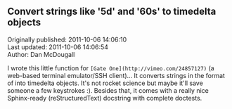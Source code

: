 ## Convert strings like '5d' and '60s' to timedelta objects  
Originally published: 2011-10-06 14:06:10  
Last updated: 2011-10-06 14:06:54  
Author: Dan McDougall  
  
I wrote this little function for `[Gate One](http://vimeo.com/24857127)` (a web-based terminal emulator/SSH client)...  It converts strings in the format of <num><character> into timedelta objects.  It's not rocket science but maybe it'll save someone a few keystrokes :).  Besides that, it comes with a really nice Sphinx-ready (reStructuredText) docstring with complete doctests.